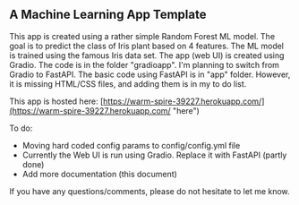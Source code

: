 ## A Machine Learning App Template

This app is created using a rather simple Random Forest ML model. The goal is to predict the class of Iris plant based on 4 features. The ML model is trained using the famous Iris data set. The app (web UI) is created using Gradio. The code is in the folder "gradioapp". I'm planning to switch from Gradio to FastAPI. The basic code using FastAPI is in "app" folder. However, it is missing HTML/CSS files, and adding them is in my to do list.  


This app is hosted here: [https://warm-spire-39227.herokuapp.com/](https://warm-spire-39227.herokuapp.com/ "here")


To do:
* Moving hard coded config params to config/config.yml file
* Currently the Web UI is run using Gradio. Replace it with FastAPI (partly done)
* Add more documentation (this document)


If you have any questions/comments, please do not hesitate to let me know. 